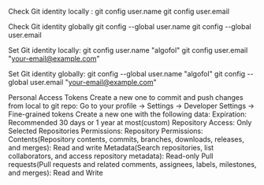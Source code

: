 Check Git identity locally :
git config user.name
git config user.email

Check Git identity globally
git config --global user.name
git config --global user.email

Set Git identity locally:
git config user.name "algofol"
git config user.email "your-email@example.com"

Set Git identity globally:
git config --global user.name "algofol"
git config --global user.email "your-email@example.com"

Personal Access Tokens
Create a new one to commit and push changes from local to git repo:
Go to your profile -> Settings -> Developer Settings -> Fine-grained tokens
Create a new one with the following data:
Expiration: Recommended 30 days or 1 year at most(custom)
Repository Access: Only Selected Repositories
Permissions: 
    Repository Permissions:
        Contents(Repository contents, commits, branches, downloads, releases, and merges): Read and write
        Metadata(Search repositories, list collaborators, and access repository metadata): Read-only
        Pull requests(Pull requests and related comments, assignees, labels, milestones, and merges): Read and Write

